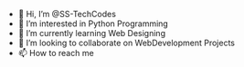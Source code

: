 - 👋 Hi, I’m @SS-TechCodes
- 👀 I’m interested in Python Programming
- 🌱 I’m currently learning Web Designing
- 💞️ I’m looking to collaborate on WebDevelopment Projects
- 📫 How to reach me 

<!---
SS-TechCodes/SS-TechCodes is a ✨ special ✨ repository because its `README.md` (this file) appears on your GitHub profile.
You can click the Preview link to take a look at your changes.
--->
